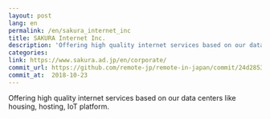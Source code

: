 ```yaml
---
layout: post
lang: en
permalink: /en/sakura_internet_inc
title: SAKURA Internet Inc.
description: 'Offering high quality internet services based on our data centers like housing, hosting, IoT platform.'
categories: 
link: https://www.sakura.ad.jp/en/corporate/
commit_url: https://github.com/remote-jp/remote-in-japan/commit/24d2853f50ccec2848fa78bf477908d17b4e2d20
commit_at:  2018-10-23
---
```


<p>Offering high quality internet services based on our data centers like housing, hosting, IoT platform.</p>
